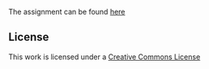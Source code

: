 The assignment can be found [here](http://web.cecs.pdx.edu/~karlaf/CS163_Summer09/Prog2.html)


## License
This work is licensed under a [Creative Commons License](http://creativecommons.org/licenses/by/3.0/)